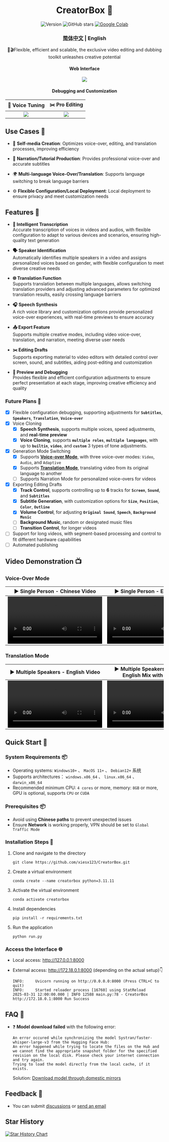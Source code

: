 <div align="center">
<h1 align="center">CreatorBox 💸</h1>

<!-- <p align="center">
  <a href="https://github.com/xiesx123/CreatorBox/stargazers">
    <img src="https://img.shields.io/badge/Stars-%E2%9D%A4-red?style=for-the-badge" alt="Stargazers">
  </a>
</p> -->

![Version](https://img.shields.io/badge/version-v1.0.5-blue)
![GitHub stars](https://img.shields.io/github/stars/xiesx123/CreatorBox)
[![Google Colab](https://img.shields.io/badge/Google_Colab-Running-yellow?logo=googlecolab&)](https://colab.research.google.com/drive/1VFN9991PEg2mRWWwdKhAdAmQyut7Wfu5?usp=sharing)

  <h3><a href="README.md">简体中文</a> | English</h3>  
  🚀🎬Flexible, efficient and scalable, the exclusive video editing and dubbing toolkit unleashes creative potential  
  <h4>Web Interface</h4>  

  ![](docs/main.jpg)  
  
  <h4>Debugging and Customization</h4>  
  <table>  
    <thead>  
      <tr>  
        <th align="center"><g-emoji class="g-emoji" alias="arrow_forward">🔧</g-emoji> Voice Tuning</th>
        <th align="center"><g-emoji class="g-emoji" alias="arrow_forward">✂️</g-emoji> Pro Editing</th>
      </tr>  
    </thead>  
    <tbody>  
      <tr>  
        <td align="center"><image src="docs/debug.jpg"></image></td>
        <td align="center"><image src="docs/jianying.jpg"></image></td> 
      </tr>  
    </tbody>  
  </table>  
</div>  

## Use Cases 🎨  
- 🎥 **Self-media Creation**: Optimizes voice-over, editing, and translation processes, improving efficiency  

- 🎤 **Narration/Tutorial Production**: Provides professional voice-over and accurate subtitles  

- 🌍 **Multi-language Voice-Over/Translation**: Supports language switching to break language barriers  

- ⚙️ **Flexible Configuration/Local Deployment**: Local deployment to ensure privacy and meet customization needs  

## Features 🎯  
- **🎤 Intelligent Transcription**  
  Accurate transcription of voices in videos and audios, with flexible configuration to adapt to various devices and scenarios, ensuring high-quality text generation  

- **🗣️ Speaker Identification**  
  Automatically identifies multiple speakers in a video and assigns personalized voices based on gender, with flexible configuration to meet diverse creative needs  

- **🌐 Translation Function**  
  Supports translation between multiple languages, allows switching translation providers and adjusting advanced parameters for optimized translation results, easily crossing language barriers  

- **🎧 Speech Synthesis**  
  A rich voice library and customization options provide personalized voice-over experiences, with real-time previews to ensure accuracy 

- **📤 Export Feature**  
  Supports multiple creative modes, including video voice-over, translation, and narration, meeting diverse user needs  

- **✂️ Editing Drafts**  
  Supports exporting material to video editors with detailed control over screen, sound, and subtitles, aiding post-editing and customization  

- **🔧 Preview and Debugging**  
  Provides flexible and efficient configuration adjustments to ensure perfect presentation at each stage, improving creative efficiency and quality  

### Future Plans 📅  
- [x] Flexible configuration debugging, supporting adjustments for **`Subtitles`**, **`Speakers`**, **`Translation`**, **`Voice-over`**  
- [x] Voice Cloning  
  - [x] **Speech Synthesis**, supports multiple voices, speed adjustments, and **real-time preview**  
  - [x] **Voice Cloning**, supports **`multiple roles`**, **`multiple languages`**, with up to **`builtin`**, **`video`**, and **`custom`** 3 types of tone adjustments.
- [x] Generation Mode Switching  
  - [x] Supports [**Voice-over Mode**](https://github.com/xiesx123/CreatorBox/discussions/2), with three voice-over modes: `Video`, `Audio`, and `Adaptive`  
  - [x] Supports [**Translation Mode**](https://github.com/xiesx123/CreatorBox/discussions/1), translating video from its original language to another  
  - [ ] Supports Narration Mode for personalized voice-overs for videos  
- [x] Exporting Editing Drafts  
  - [x] **Track Control**, supports controlling up to **6** tracks for **`Screen`**, **`Sound`**, and **`Subtitles`**  
  - [x] **Subtitle Generation**, with customization options for **`Size`**, **`Position`**, **`Color`**, **`Outline`**  
  - [x] **Volume Control**, for adjusting **`Original Sound`**, **`Speech`**, **`Background Music`**  
  - [ ] **Background Music**, random or designated music files  
  - [ ] **Transition Control**, for longer videos  
- [ ] Support for long videos, with segment-based processing and control to fit different hardware capabilities  
- [ ] Automated publishing  

## Video Demonstration 📺  
### Voice-Over Mode  
<table>  
  <thead>  
    <tr>  
      <th align="center"><g-emoji class="g-emoji" alias="arrow_forward">▶️</g-emoji> Single Person - Chinese Video</th>  
      <th align="center"><g-emoji class="g-emoji" alias="arrow_forward">▶️</g-emoji> Single Person - English Video</th>  
    </tr>  
  </thead>  
  <tbody>  
    <tr>  
      <td align="center"><video src="https://github.com/user-attachments/assets/27e466a9-1817-4276-ad04-42b8b9ffafe3"></video></td>  
      <td align="center"><video src="https://github.com/user-attachments/assets/35f05c2d-7b55-41af-8c1c-31cf4d30216a"></video></td>  
    </tr>  
  </tbody>  
</table>  

### Translation Mode  
<table>  
  <thead>  
    <tr>  
      <th align="center"><g-emoji class="g-emoji" alias="arrow_forward">▶️</g-emoji> Multiple Speakers - English Video</th>  
      <th align="center"><g-emoji class="g-emoji" alias="arrow_forward">▶️</g-emoji> Multiple Speakers - Chinese-English Mix with Subtitles</th>  
    </tr>  
  </thead>  
  <tbody>  
    <tr>  
      <td align="center"><video src="https://github.com/user-attachments/assets/7e6d0311-dc60-409b-bc5a-a71c93e6fdb3"></video></td>  
      <td align="center"><video src="https://github.com/user-attachments/assets/c8d7ad13-eba5-4a9f-9df8-65aba260195c"></video></td>  
    </tr>  
  </tbody>  
</table>  

## Quick Start 🚀  
### System Requirements 📦  
- Operating systems: `Windows10+` 、 `MacOS 11+` 、 `Debian12+` 系统
- Supports architectures： `windows.x86_64` 、 `linux.x86_64` 、 `darwin_x86_64`
- Recommended minimum CPU: `4 cores` or more, memory: `8GB` or more, GPU is optional, supports `CPU` or `CUDA`  


### Prerequisites 📦  
- Avoid using **Chinese paths** to prevent unexpected issues  
- Ensure **Network** is working properly, VPN should be set to `Global Traffic Mode`  

### Installation Steps 🐳  
1. Clone and navigate to the directory  
    ```shell  
    git clone https://github.com/xiesx123/CreatorBox.git
    ```  
2. Create a virtual environment  
    ```shell  
    conda create --name creatorbox python=3.11.11  
    ```  
3. Activate the virtual environment  
    ```shell  
    conda activate creatorbox  
    ```  
4. Install dependencies  
    ```shell  
    pip install -r requirements.txt  
    ```  
5. Run the application  
    ```shell  
    python run.py  
    ```  

### Access the Interface 🌐  
- Local access: http://127.0.0.1:8000  
- External access: http://172.18.0.1:8000 (depending on the actual setup)👇  

    ```log  
    INFO:     Uvicorn running on http://0.0.0.0:8000 (Press CTRL+C to quit)  
    INFO:     Started reloader process [16760] using StatReload  
    2025-03-31 12:00:00.000 | INFO 12588 main.py:78 - CreatorBox http://172.18.0.1:8000 Run Success  
    ```  

## FAQ 🤔  
- ❓ **Model download failed** with the following error:  

    ```log  
    An error occured while synchronizing the model Systran/faster-whisper-large-v3 from the Hugging Face Hub:  
    An error happened while trying to locate the files on the Hub and we cannot find the appropriate snapshot folder for the specified revision on the local disk. Please check your internet connection and try again.  
    Trying to load the model directly from the local cache, if it exists.  
    ```  
    Solution: [Download model through domestic mirrors](https://hf-mirror.com)  

## Feedback 📢  
- You can submit [discussions](https://github.com/xiesx123/CreatorBox/discussions) or [send an email](mailto:xiesx123@gmail.com?subject=CreatoxBox%20Discussions&body=Hello,%20I%20would%20like%20to%20inquire%20about%20your%20project.%20Could%20you%20provide%20more%20details?)  

## Star History  
[![Star History Chart](https://api.star-history.com/svg?repos=xiesx123/CreatorBox&type=Date)](https://star-history.com/#xiesx123/CreatorBox&Date)
